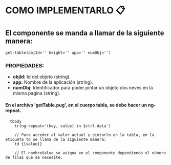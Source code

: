 # COMO IMPLEMENTARLO 📋

## El componente se manda a llamar de la siguiente manera:

 ``` JS
get-table(objId='' height='' app='' numObj='')
 ```

### PROPIEDADES:
* **objId:** Id del objeto (string).
* **app:** Nombre de la aplicación (string).
* **numObj:** Identificador para poder pintar un objeto dos neves en la misma pagina (string).


#### En el archivo 'getTable.pug', en el cuerpo tabla, se debe hacer un ng-repeat.

``` JS
  tbody
    tr(ng-repeat='(key, value) in $ctrl.data')

    // Para acceder al valor actual y pintarlo en la tabla, en la etiqueta td se llama de la siguiente manera:
    td {{value}}

    // El nombreValue se asigna en el componente dependiendo el número de filas que se necesite.
```

